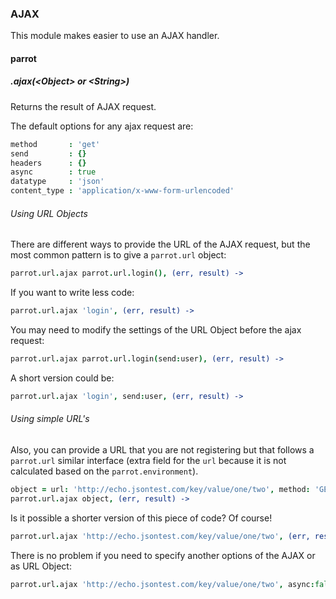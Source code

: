 ### AJAX

This module makes easier to use an AJAX handler.

#### parrot

##### .ajax(&lt;Object&gt; or &lt;String&gt;)

Returns the result of AJAX request.

The default options for any ajax request are:

```coffee
method       : 'get'
send         : {}
headers      : {}
async        : true
datatype     : 'json'
content_type : 'application/x-www-form-urlencoded'
```

###### Using URL Objects

There are different ways to provide the URL of the AJAX request, but the most common pattern is to give a `parrot.url` object:

```coffee
parrot.url.ajax parrot.url.login(), (err, result) ->
```

If you want to write less code:

```coffee
parrot.url.ajax 'login', (err, result) ->
```

You may need to modify the settings of the URL Object before the ajax request:

```coffee
parrot.url.ajax parrot.url.login(send:user), (err, result) ->
```

A short version could be:

```coffee
parrot.url.ajax 'login', send:user, (err, result) ->
```

###### Using simple URL's

Also, you can provide a URL that you are not registering but that follows a `parrot.url` similar interface (extra field for the `url` because it is not calculated based on the `parrot.environment`).

```coffee
object = url: 'http://echo.jsontest.com/key/value/one/two', method: 'GET'
parrot.url.ajax object, (err, result) ->
```

Is it possible a shorter version of this piece of code? Of course!

```coffee
parrot.url.ajax 'http://echo.jsontest.com/key/value/one/two', (err, result) ->
```

There is no problem if you need to specify another options of the AJAX or as URL Object:

```coffee
parrot.url.ajax 'http://echo.jsontest.com/key/value/one/two', async:false, send:user (err, result) ->
```
